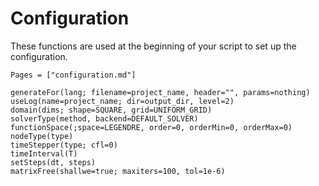 # Configuration

These functions are used at the beginning of your script to set up 
the configuration.

```@index
Pages = ["configuration.md"]
```

```@docs
generateFor(lang; filename=project_name, header="", params=nothing)
useLog(name=project_name; dir=output_dir, level=2)
domain(dims; shape=SQUARE, grid=UNIFORM_GRID)
solverType(method, backend=DEFAULT_SOLVER)
functionSpace(;space=LEGENDRE, order=0, orderMin=0, orderMax=0)
nodeType(type)
timeStepper(type; cfl=0)
timeInterval(T)
setSteps(dt, steps)
matrixFree(shallwe=true; maxiters=100, tol=1e-6)
```
